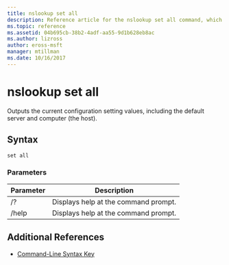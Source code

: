 ```yaml
---
title: nslookup set all
description: Reference article for the nslookup set all command, which outputs the current configuration setting values.
ms.topic: reference
ms.assetid: 04b695cb-38b2-4adf-aa55-9d1b628eb8ac
ms.author: lizross
author: eross-msft
manager: mtillman
ms.date: 10/16/2017
---
```


# nslookup set all

Outputs the current configuration setting values, including the default server and computer (the host).

## Syntax

```
set all
```

### Parameters

| Parameter | Description |
| --------- | ----------- |
| /? | Displays help at the command prompt. |
| /help | Displays help at the command prompt. |

## Additional References

- [Command-Line Syntax Key](command-line-syntax-key.md)

